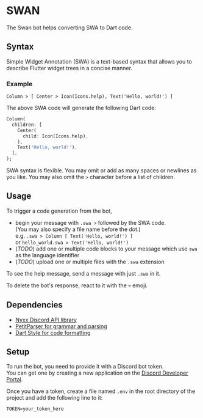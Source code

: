 # SWAN

The Swan bot helps converting SWA to Dart code.

## Syntax

Simple Widget Annotation (SWA) is a text-based syntax that allows you to describe Flutter widget trees in a concise manner.

### Example

```plaintext
Column > [ Center > Icon(Icons.help), Text('Hello, world!') ]
```

The above SWA code will generate the following Dart code:

```dart
Column(
  children: [
    Center(
      child: Icon(Icons.help),
    ),
    Text('Hello, world!'),
  ],
);
```

SWA syntax is flexible.
You may omit or add as many spaces or newlines as you like.
You may also omit the `>` character before a list of children.

## Usage

To trigger a code generation from the bot,

- begin your message with `.swa >` followed by the SWA code.  
  (You may also specify a file name before the dot.)  
  e.g. `.swa > Column [ Text('Hello, world!') ]`  
  or `hello_world.swa > Text('Hello, world!')`
- (_TODO_) add one or multiple code blocks to your message which use `swa` as the language identifier
- (_TODO_) upload one or multiple files with the `.swa` extension

To see the help message, send a message with just `.swa` in it.

To delete the bot's response, react to it with the 💀 emoji.

## Dependencies

- [Nyxx Discord API library](https://pub.dev/packages/nyxx)
- [PetitParser for grammar and parsing](https://pub.dev/packages/petitparser)
- [Dart Style for code formatting](https://pub.dev/packages/dart_style)

## Setup

To run the bot, you need to provide it with a Discord bot token.  
You can get one by creating a new application on the [Discord Developer Portal](https://discord.com/developers/applications).

Once you have a token, create a file named `.env` in the root directory of the project and add the following line to it:

```plaintext
TOKEN=your_token_here
```

